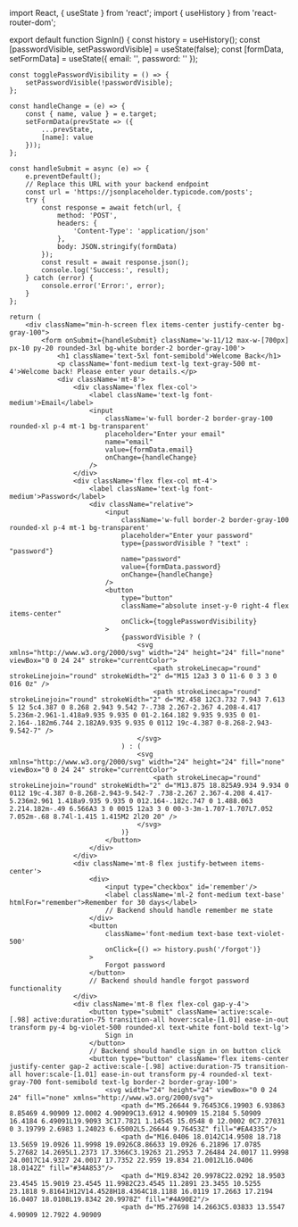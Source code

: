 import React, { useState } from 'react';
import { useHistory } from 'react-router-dom';

export default function SignIn() {
    const history = useHistory();
    const [passwordVisible, setPasswordVisible] = useState(false);
    const [formData, setFormData] = useState({
        email: '',
        password: ''
    });

    const togglePasswordVisibility = () => {
        setPasswordVisible(!passwordVisible);
    };

    const handleChange = (e) => {
        const { name, value } = e.target;
        setFormData(prevState => ({
            ...prevState,
            [name]: value
        }));
    };

    const handleSubmit = async (e) => {
        e.preventDefault();
        // Replace this URL with your backend endpoint
        const url = 'https://jsonplaceholder.typicode.com/posts';
        try {
            const response = await fetch(url, {
                method: 'POST',
                headers: {
                    'Content-Type': 'application/json'
                },
                body: JSON.stringify(formData)
            });
            const result = await response.json();
            console.log('Success:', result);
        } catch (error) {
            console.error('Error:', error);
        }
    };

    return (
        <div className="min-h-screen flex items-center justify-center bg-gray-100">
            <form onSubmit={handleSubmit} className='w-11/12 max-w-[700px] px-10 py-20 rounded-3xl bg-white border-2 border-gray-100'>
                <h1 className='text-5xl font-semibold'>Welcome Back</h1>
                <p className='font-medium text-lg text-gray-500 mt-4'>Welcome back! Please enter your details.</p>
                <div className='mt-8'>
                    <div className='flex flex-col'>
                        <label className='text-lg font-medium'>Email</label>
                        <input 
                            className='w-full border-2 border-gray-100 rounded-xl p-4 mt-1 bg-transparent'
                            placeholder="Enter your email"
                            name="email"
                            value={formData.email}
                            onChange={handleChange}
                        />
                    </div>
                    <div className='flex flex-col mt-4'>
                        <label className='text-lg font-medium'>Password</label>
                        <div className="relative">
                            <input 
                                className='w-full border-2 border-gray-100 rounded-xl p-4 mt-1 bg-transparent'
                                placeholder="Enter your password"
                                type={passwordVisible ? "text" : "password"}
                                name="password"
                                value={formData.password}
                                onChange={handleChange}
                            />
                            <button
                                type="button"
                                className="absolute inset-y-0 right-4 flex items-center"
                                onClick={togglePasswordVisibility}
                            >
                                {passwordVisible ? (
                                    <svg xmlns="http://www.w3.org/2000/svg" width="24" height="24" fill="none" viewBox="0 0 24 24" stroke="currentColor">
                                        <path strokeLinecap="round" strokeLinejoin="round" strokeWidth="2" d="M15 12a3 3 0 11-6 0 3 3 0 016 0z" />
                                        <path strokeLinecap="round" strokeLinejoin="round" strokeWidth="2" d="M2.458 12C3.732 7.943 7.613 5 12 5c4.387 0 8.268 2.943 9.542 7-.738 2.267-2.367 4.208-4.417 5.236m-2.961-1.418a9.935 9.935 0 01-2.164.182 9.935 9.935 0 01-2.164-.182m6.744 2.182A9.935 9.935 0 0112 19c-4.387 0-8.268-2.943-9.542-7" />
                                    </svg>
                                ) : (
                                    <svg xmlns="http://www.w3.org/2000/svg" width="24" height="24" fill="none" viewBox="0 0 24 24" stroke="currentColor">
                                        <path strokeLinecap="round" strokeLinejoin="round" strokeWidth="2" d="M13.875 18.825A9.934 9.934 0 0112 19c-4.387 0-8.268-2.943-9.542-7 .738-2.267 2.367-4.208 4.417-5.236m2.961 1.418a9.935 9.935 0 012.164-.182c.747 0 1.488.063 2.214.182m-.49 6.566A3 3 0 0015 12a3 3 0 00-3-3m-1.707-1.707L7.052 7.052m-.68 8.74l-1.415 1.415M2 2l20 20" />
                                    </svg>
                                )}
                            </button>
                        </div>
                    </div>
                    <div className='mt-8 flex justify-between items-center'>
                        <div>
                            <input type="checkbox" id='remember'/>
                            <label className='ml-2 font-medium text-base' htmlFor="remember">Remember for 30 days</label>
                            // Backend should handle remember me state
                        </div>
                        <button 
                            className='font-medium text-base text-violet-500'
                            onClick={() => history.push('/forgot')}
                        >
                            Forgot password
                        </button>
                        // Backend should handle forgot password functionality
                    </div>
                    <div className='mt-8 flex flex-col gap-y-4'>
                        <button type="submit" className='active:scale-[.98] active:duration-75 transition-all hover:scale-[1.01] ease-in-out transform py-4 bg-violet-500 rounded-xl text-white font-bold text-lg'>
                            Sign in
                        </button>
                        // Backend should handle sign in on button click
                        <button type="button" className='flex items-center justify-center gap-2 active:scale-[.98] active:duration-75 transition-all hover:scale-[1.01] ease-in-out transform py-4 rounded-xl text-gray-700 font-semibold text-lg border-2 border-gray-100'>
                            <svg width="24" height="24" viewBox="0 0 24 24" fill="none" xmlns="http://www.w3.org/2000/svg">
                                <path d="M5.26644 9.76453C6.19903 6.93863 8.85469 4.90909 12.0002 4.90909C13.6912 4.90909 15.2184 5.50909 16.4184 6.49091L19.9093 3C17.7821 1.14545 15.0548 0 12.0002 0C7.27031 0 3.19799 2.6983 1.24023 6.65002L5.26644 9.76453Z" fill="#EA4335"/>
                                <path d="M16.0406 18.0142C14.9508 18.718 13.5659 19.0926 11.9998 19.0926C8.86633 19.0926 6.21896 17.0785 5.27682 14.2695L1.2373 17.3366C3.19263 21.2953 7.26484 24.0017 11.9998 24.0017C14.9327 24.0017 17.7352 22.959 19.834 21.0012L16.0406 18.0142Z" fill="#34A853"/>
                                <path d="M19.8342 20.9978C22.0292 18.9503 23.4545 15.9019 23.4545 11.9982C23.4545 11.2891 23.3455 10.5255 23.1818 9.81641H12V14.4528H18.4364C18.1188 16.0119 17.2663 17.2194 16.0407 18.0108L19.8342 20.9978Z" fill="#4A90E2"/>
                                <path d="M5.27698 14.2663C5.03833 13.5547 4.90909 12.7922 4.90909
